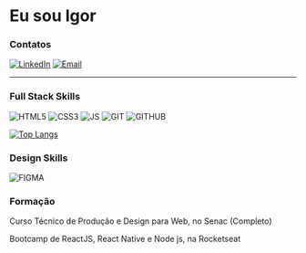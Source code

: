 # Eu sou Igor


### Contatos

[![LinkedIn](https://img.shields.io/badge/LinkedIn-0077B5?style=for-the-badge&logo=linkedin&logoColor=white)](https://www.linkedin.com/in/igor-serafim-141b62171)
[![Email](https://img.shields.io/badge/Gmail-D14836?style=for-the-badge&logo=gmail&logoColor=white)](mailto:igorserafim.contato@gmail.com)




<hr>

### Full Stack Skills 

![HTML5](https://img.shields.io/badge/HTML5-E34F26?style=for-the-badge&logo=html5&logoColor=white)
![CSS3](https://img.shields.io/badge/CSS3-1572B6?style=for-the-badge&logo=css3&logoColor=white)
![JS](https://img.shields.io/badge/JavaScript-F7DF1E?style=for-the-badge&logo=javascript&logoColor=black)
![GIT](https://img.shields.io/badge/Git-F05032?style=for-the-badge&logo=git&logoColor=white)
![GITHUB](https://img.shields.io/badge/GitHub-100000?style=for-the-badge&logo=github&logoColor=white)


[![Top Langs](https://github-readme-stats.vercel.app/api/top-langs/?username=igorserafim15&layout=compact)](https://github.com/anuraghazra/github-readme-stats)


### Design Skills

![FIGMA](https://img.shields.io/badge/Figma-F24E1E?style=for-the-badge&logo=figma&logoColor=white)


### Formação

Curso Técnico de Produção e Design para Web, no Senac (Completo)

Bootcamp de ReactJS, React Native e Node js, na Rocketseat






